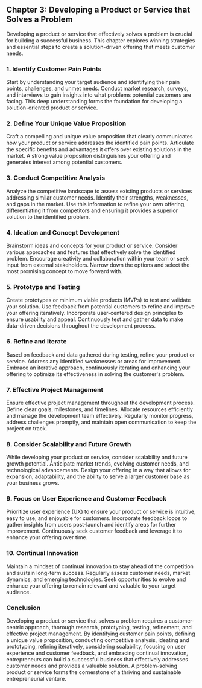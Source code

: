 Chapter 3: Developing a Product or Service that Solves a Problem
----------------------------------------------------------------

Developing a product or service that effectively solves a problem is crucial for building a successful business. This chapter explores winning strategies and essential steps to create a solution-driven offering that meets customer needs.

### **1. Identify Customer Pain Points**

Start by understanding your target audience and identifying their pain points, challenges, and unmet needs. Conduct market research, surveys, and interviews to gain insights into what problems potential customers are facing. This deep understanding forms the foundation for developing a solution-oriented product or service.

### **2. Define Your Unique Value Proposition**

Craft a compelling and unique value proposition that clearly communicates how your product or service addresses the identified pain points. Articulate the specific benefits and advantages it offers over existing solutions in the market. A strong value proposition distinguishes your offering and generates interest among potential customers.

### **3. Conduct Competitive Analysis**

Analyze the competitive landscape to assess existing products or services addressing similar customer needs. Identify their strengths, weaknesses, and gaps in the market. Use this information to refine your own offering, differentiating it from competitors and ensuring it provides a superior solution to the identified problem.

### **4. Ideation and Concept Development**

Brainstorm ideas and concepts for your product or service. Consider various approaches and features that effectively solve the identified problem. Encourage creativity and collaboration within your team or seek input from external stakeholders. Narrow down the options and select the most promising concept to move forward with.

### **5. Prototype and Testing**

Create prototypes or minimum viable products (MVPs) to test and validate your solution. Use feedback from potential customers to refine and improve your offering iteratively. Incorporate user-centered design principles to ensure usability and appeal. Continuously test and gather data to make data-driven decisions throughout the development process.

### **6. Refine and Iterate**

Based on feedback and data gathered during testing, refine your product or service. Address any identified weaknesses or areas for improvement. Embrace an iterative approach, continuously iterating and enhancing your offering to optimize its effectiveness in solving the customer's problem.

### **7. Effective Project Management**

Ensure effective project management throughout the development process. Define clear goals, milestones, and timelines. Allocate resources efficiently and manage the development team effectively. Regularly monitor progress, address challenges promptly, and maintain open communication to keep the project on track.

### **8. Consider Scalability and Future Growth**

While developing your product or service, consider scalability and future growth potential. Anticipate market trends, evolving customer needs, and technological advancements. Design your offering in a way that allows for expansion, adaptability, and the ability to serve a larger customer base as your business grows.

### **9. Focus on User Experience and Customer Feedback**

Prioritize user experience (UX) to ensure your product or service is intuitive, easy to use, and enjoyable for customers. Incorporate feedback loops to gather insights from users post-launch and identify areas for further improvement. Continuously seek customer feedback and leverage it to enhance your offering over time.

### **10. Continual Innovation**

Maintain a mindset of continual innovation to stay ahead of the competition and sustain long-term success. Regularly assess customer needs, market dynamics, and emerging technologies. Seek opportunities to evolve and enhance your offering to remain relevant and valuable to your target audience.

### **Conclusion**

Developing a product or service that solves a problem requires a customer-centric approach, thorough research, prototyping, testing, refinement, and effective project management. By identifying customer pain points, defining a unique value proposition, conducting competitive analysis, ideating and prototyping, refining iteratively, considering scalability, focusing on user experience and customer feedback, and embracing continual innovation, entrepreneurs can build a successful business that effectively addresses customer needs and provides a valuable solution. A problem-solving product or service forms the cornerstone of a thriving and sustainable entrepreneurial venture.
